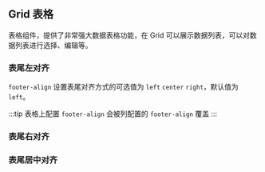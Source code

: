 <div class="demo-header">
<p class="overviewicon">
  <span class="wapi-list-form"/>
</p>

## Grid 表格

<nova-uxlink widget-name="Grid"></nova-uxlink>

表格组件，提供了非常强大数据表格功能，在 Grid 可以展示数据列表，可以对数据列表进行选择、编辑等。
</div>

### 表尾左对齐

`footer-align` 设置表尾对齐方式的可选值为 `left` `center` `right`，默认值为 `left`。

:::tip
表格上配置 `footer-align` 会被列配置的 `footer-align` 覆盖
:::

<nova-demo-view link="grid/align/footer-align/left-footer-align"></nova-demo-view>

### 表尾右对齐


<nova-demo-view link="grid/align/footer-align/right-footer-align"></nova-demo-view>

### 表尾居中对齐

<nova-demo-view link="grid/align/footer-align/center-footer-align"></nova-demo-view>

<br>
